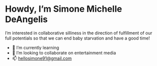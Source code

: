 # Howdy, I’m Simone Michelle DeAngelis
I’m interested in collaborative silliness in the direction of fulfillment of our full potentials so that we can end baby starvation and have a good time! 
- 🌱 I’m currently learning 
- 💞️ I’m looking to collaborate on entertainment media 
- 📫 hellosimone91@gmail.com
<!---
Hellosimone/Hellosimone is a ✨ special ✨ repository because its `README.md` (this file) appears on your GitHub profile.
You can click the Preview link to take a look at your changes.
--->
